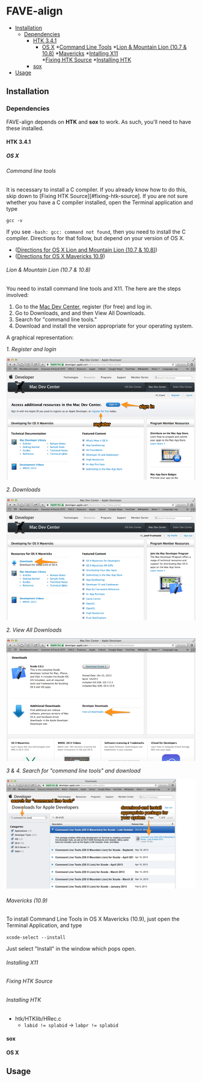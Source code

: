 # FAVE-align

* [Installation](#installation)
  * [Dependencies](#dependencies)
    * [HTK 3.4.1](#htk-341)
      * [OS X](#os-x)
        *[Command Line Tools](#command-line-tools)
            *[Lion & Mountain Lion (10.7 & 10.8)](#lion--mountain-lion-107--108)
            *[Mavericks](#mavericks_109)
        *[Intalling X11](#installing-x11)           
        *[Fixing HTK Source](#fixing-htk-source)
        *[Installing HTK](#installing-htk)
    * [sox](#sox)
* [Usage](#usage)

## Installation

### Dependencies

FAVE-align depends on **HTK** and **sox** to work. 
As such, you'll need to have these installed.

#### HTK 3.4.1
##### OS X
###### Command line tools

It is necessary to install a C compiler. 
If you already know how to do this, skip down to [Fixing HTK Source][#fixing-htk-source]. 
If you are not sure whether you have a C compiler installed, open the Terminal application and type

    gcc -v

If you see `-bash: gcc: command not found`, then you need to install the C compiler. 
Directions for that follow, but depend on your version of OS X.

* ([Directions for OS X Lion and Mountain Lion (10.7 & 10.8)](#lion--mountain-lion-107--108))
* ([Directions for OS X Mavericks 10.9](#mavericks_109))

###### *Lion & Mountain Lion (10.7 & 10.8)*

You need to install command line tools and X11.
The here are the steps involved:

1. Go to the [Mac Dev Center](https://developer.apple.com/devcenter/mac/index.action), register (for free) and log in.
2. Go to Downloads, and and then View All Downloads.
3. Search for "command line tools."
4. Download and install the version appropriate for your operating system.

A graphical representation:

*1. Register and login*

![login](readme_img/developer_login.png)

*2. Downloads*

![download1](readme_img/developer_downloads1.png)


*2. View All Downloads*

![download2](readme_img/developer_downloads2.png)

*3 & 4. Search for "command line tools" and download*

![download3](readme_img/developer_downloads3.png)




###### *Mavericks (10.9)*

To install Command Line Tools in OS X Mavericks (10.9), just open the Terminal Application, and type

`xcode-select --install`

Just select "Install" in the window which pops open.

###### Installing X11



###### Fixing HTK Source

###### Installing HTK


* htk/HTKlib/HRec.c
	* `labid != splabid` -> `labpr != splabid`	

#### sox
#### OS X

## Usage
